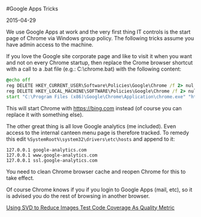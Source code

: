 #Google Apps Tricks

2015-04-29

<!--- tags: browser -->

We use Google Apps at work and the very first thing IT controls is the start page of Chrome via Windows group policy. The following tricks assume you have admin access to the machine.

If you love the Google site corporate page and like to visit it when you want and not on every Chrome startup, then replace the Crome browser shortcut with a call to a .bat file (e.g.: C:\chrome.bat) with the following content:

```bat
@echo off
reg DELETE HKEY_CURRENT_USER\Software\Policies\Google\Chrome /f 2> nul
reg DELETE HKEY_LOCAL_MACHINE\SOFTWARE\Policies\Google\Chrome /f 2> nul
start "C:\Program Files (x86)\Google\Chrome\Application\chrome.exe" "https://bing.com"
```

This will start Chrome with https://bing.com instead (of course you can replace it with something else).

The other great thing is all love Google analytics (me included). Even access to the internal canteen menu page is therefore tracked. To remedy this edit `%SystemRoot%\system32\drivers\etc\hosts` and append to it:

```
127.0.0.1 google-analytics.com
127.0.0.1 www.google-analytics.com
127.0.0.1 ssl.google-analytics.com
```

You need to clean Chrome browser cache and reopen Chrome for this to take effect.

Of course Chrome knows if you if you login to Google Apps (mail, etc), so it is advised you do the rest of browsing in another browser. 

<ins class='nfooter'><a id='fprev' href='#blog/2015/2015-05-12-Using-SVD-to-Reduce-Images.md'>Using SVD to Reduce Images</a> <a id='fnext' href='#blog/2015/2015-04-23-Test-Code-Coverage-As-Quality-Metric.md'>Test Code Coverage As Quality Metric</a></ins>
